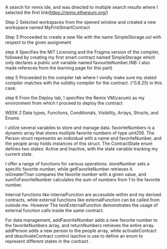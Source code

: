 A search for remix ide, and was directed to multiple search results where I selected the first link(https://remix.ethereum.org/)


Step 2
Selected workspaces from the opened window and created a new workspace named MyFirstSmartContract


Step 3
Proceeded to create a new file with the name SimpleStorage.sol with respect to the given assignment

step 4
Specifies the MIT Licensing and the Fragma version of the compiler, followed by creating my first smart contract named SimpleStorage which only declares a public unit variable named favouriteNumber.(NB: I also made refereces from the learning page for this part)

step 5
Proceeded to the compiler tab where I vividly make sure my stated compiler matches with the solidity compiler for the contract. (^0.8.25) in this case.

step 6
From the Deploy tab, I specifies the Remix VM(cacum) as my environment from which I proceed to deploy the contract


WEEK 2
Data types, Functions, Conditionals, Visibility, Arrays, Structs, and Enums


I utilize several variables to store and manage data. favoriteNumbers is a dynamic array that stores multiple favorite numbers of type uint256. The Person struct represents an individual with a name and favoriteNumber, and the people array holds instances of this struct. The ContractState enum defines two states: Active and Inactive, with the state variable tracking my current state.

I offer a range of functions for various operations. storeNumber sets a specific favorite number, while getFavoriteNumber retrieves it. isGreaterThan compares the favorite number with a given value, and sumToFavoriteNumber calculates the sum of numbers from 1 to the favorite number. 

Internal functions like internalFunction are accessible within  and my derived contracts, while external functions like externalFunction can be called from outside me. However The testExternalFunction demonstrates the usage of external function calls inside the same contract.

For data management, addFavoriteNumber adds a new favorite number to the favoriteNumbers array, and returnNumbers retrieves the entire array. addPerson adds a new person to the people array, while activateContract and deactivateContract control  isactive is use to define an enum to represent different states in the contract . 
